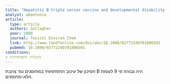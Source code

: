 ```yaml
---
title: "Hepatitis B triple series vaccine and developmental disability in US children aged 1-9 years"
analyst: amantonio
article:
  type: article
  authors: Gallagher
  year: 2008
  journal: Toxicol Environ Chem
  link: http://www.tandfonline.com/doi/abs/10.1080/02772240701806501
  pubmed: 10.1080/02772240701806501
conditions:
- מוגבלות התפתחותית
---
```


הסיכון של עיכוב התפתחותי במחוסנים נגד צהבת B היה גבוהה פי 9 לעומת הלא-מחוסנים.

